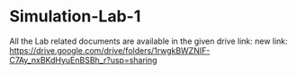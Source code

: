 # Simulation-Lab-1
All the Lab related documents are available in the given drive link:
new link: 
https://drive.google.com/drive/folders/1rwgkBWZNIF-C7Ay_nxBKdHyuEnBSBh_r?usp=sharing




